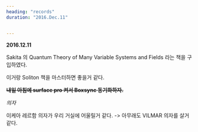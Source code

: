 ```yaml
---
heading: "records"
duration: "2016.Dec.11"


---
```


**2016.12.11**

Sakita 의 Quantum Theory of Many Variable Systems and Fields 라는 책을 구입하였다.

이거랑 Soliton 책을 마스터하면 좋을거 같다.

~~**내일 아침에 surface pro 켜서 Boxsync 동기화하자.**~~


*의자*

이케아 레르함 의자가 우리 거실에 어울릴거 같다. -> 아무래도 VILMAR 의자를 살거 같다.